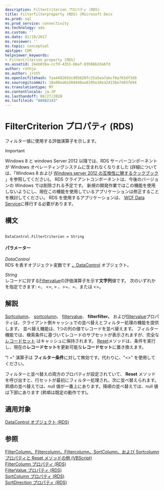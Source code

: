 ```yaml
---
description: FilterCriterion プロパティ (RDS)
title: Filterfilterproperty (RDS) |Microsoft Docs
ms.prod: sql
ms.prod_service: connectivity
ms.technology: ado
ms.custom: ''
ms.date: 01/19/2017
ms.reviewer: ''
ms.topic: conceptual
apitype: COM
helpviewer_keywords:
- FilterCriterion property [RDS]
ms.assetid: 24eb03ba-ccfd-4353-b6af-03586b2da6fd
author: rothja
ms.author: jroth
ms.openlocfilehash: faa4492693cd05828fc25a5ea7abcf8a763df3d9
ms.sourcegitcommit: 18a98ea6a30d448aa6195e10ea2413be7e837e94
ms.translationtype: MT
ms.contentlocale: ja-JP
ms.lasthandoff: 08/27/2020
ms.locfileid: "88982143"
---
```

# <a name="filtercriterion-property-rds"></a>FilterCriterion プロパティ (RDS)
フィルター値に使用する評価演算子を示します。  
  
> [!IMPORTANT]
>  Windows 8 と windows Server 2012 以降では、RDS サーバーコンポーネントが Windows オペレーティングシステムに含まれなくなりました (詳細については、「Windows 8 および [Windows server 2012 の互換性に関するクックブック](https://www.microsoft.com/download/details.aspx?id=27416) 」を参照してください)。 RDS クライアントコンポーネントは、今後のバージョンの Windows では削除される予定です。 新規の開発作業ではこの機能を使用しないようにし、現在この機能を使用しているアプリケーションは修正することを検討してください。 RDS を使用するアプリケーションは、 [WCF Data Service](https://go.microsoft.com/fwlink/?LinkId=199565)に移行する必要があります。  
  
## <a name="syntax"></a>構文  
  
```  
  
DataControl.FilterCriterion = String  
```  
  
#### <a name="parameters"></a>パラメーター  
 *DataControl*  
 RDS を表すオブジェクト変数です [。DataControl](./datacontrol-object-rds.md) オブジェクト。  
  
 *String*  
 レコードに対する[Filtervalue](./filtervalue-property-rds.md)の評価演算子を示す**文字列**値です。 次のいずれかを指定できます: <、 \<=, > 、>=、=、または <>。  
  
## <a name="remarks"></a>解説  
 [Sortcolumn](./sortcolumn-property-rds.md)、 [sortcolumn](./sortdirection-property-rds.md)、 [filtervalue](./filtervalue-property-rds.md)、 **filterfilter、** および[filtervalue](./filtercolumn-property-rds.md)プロパティは、クライアント側キャッシュでの並べ替えとフィルター処理の機能を提供します。 並べ替え機能は、1つの列の値でレコードを並べ替えます。 フィルター機能では、検索条件に基づいてレコードのサブセットが表示されますが、完全な [レコードセット](../ado-api/recordset-object-ado.md) はキャッシュに保持されます。 [Reset](./reset-method-rds.md)メソッドは、条件を実行し、現在の**レコードセット**を更新可能な**レコードセット**に置き換えます。  
  
 "! =" 演算子は **フィルター条件**に対して無効です。代わりに、"<>" を使用してください。  
  
 フィルターと並べ替えの両方のプロパティが設定されていて、 **Reset** メソッドを呼び出すと、行セットが最初にフィルター処理され、次に並べ替えられます。 昇順の並べ替えでは、null 値が一番上にあります。降順の並べ替えでは、null 値は下部にあります (昇順は既定の動作です)。  
  
## <a name="applies-to"></a>適用対象  
 [DataControl オブジェクト (RDS)](./datacontrol-object-rds.md)  
  
## <a name="see-also"></a>参照  
 [FilterColumn、Filtercolumn、Filtercolumn、SortColumn、および Sortcolumn プロパティと Reset メソッドの例 (VBScript)](./filter-column-criterion-value-sortcolumn-sortdirection-example-vbscript.md)   
 [FilterColumn プロパティ (RDS)](./filtercolumn-property-rds.md)   
 [FilterValue プロパティ (RDS)](./filtervalue-property-rds.md)   
 [SortColumn プロパティ (RDS)](./sortcolumn-property-rds.md)   
 [SortDirection プロパティ (RDS)](./sortdirection-property-rds.md)